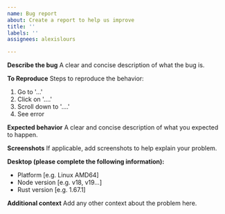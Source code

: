 ```yaml
---
name: Bug report
about: Create a report to help us improve
title: ''
labels: ''
assignees: alexislours

---
```


**Describe the bug**
A clear and concise description of what the bug is.

**To Reproduce**
Steps to reproduce the behavior:
1. Go to '...'
2. Click on '....'
3. Scroll down to '....'
4. See error

**Expected behavior**
A clear and concise description of what you expected to happen.

**Screenshots**
If applicable, add screenshots to help explain your problem.

**Desktop (please complete the following information):**
 - Platform [e.g. Linux AMD64]
 - Node version [e.g. v18, v19...]
 - Rust version [e.g. 1.67.1]

**Additional context**
Add any other context about the problem here.
